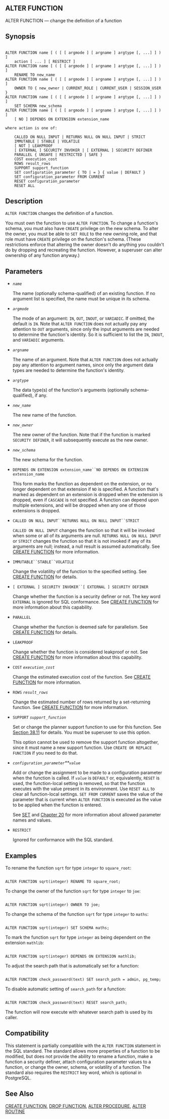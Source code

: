 ## ALTER FUNCTION

ALTER FUNCTION — change the definition of a function

## Synopsis

```

ALTER FUNCTION name [ ( [ [ argmode ] [ argname ] argtype [, ...] ] ) ]
    action [ ... ] [ RESTRICT ]
ALTER FUNCTION name [ ( [ [ argmode ] [ argname ] argtype [, ...] ] ) ]
    RENAME TO new_name
ALTER FUNCTION name [ ( [ [ argmode ] [ argname ] argtype [, ...] ] ) ]
    OWNER TO { new_owner | CURRENT_ROLE | CURRENT_USER | SESSION_USER }
ALTER FUNCTION name [ ( [ [ argmode ] [ argname ] argtype [, ...] ] ) ]
    SET SCHEMA new_schema
ALTER FUNCTION name [ ( [ [ argmode ] [ argname ] argtype [, ...] ] ) ]
    [ NO ] DEPENDS ON EXTENSION extension_name

where action is one of:

    CALLED ON NULL INPUT | RETURNS NULL ON NULL INPUT | STRICT
    IMMUTABLE | STABLE | VOLATILE
    [ NOT ] LEAKPROOF
    [ EXTERNAL ] SECURITY INVOKER | [ EXTERNAL ] SECURITY DEFINER
    PARALLEL { UNSAFE | RESTRICTED | SAFE }
    COST execution_cost
    ROWS result_rows
    SUPPORT support_function
    SET configuration_parameter { TO | = } { value | DEFAULT }
    SET configuration_parameter FROM CURRENT
    RESET configuration_parameter
    RESET ALL
```

## Description

`ALTER FUNCTION` changes the definition of a function.

You must own the function to use `ALTER FUNCTION`. To change a function's schema, you must also have `CREATE` privilege on the new schema. To alter the owner, you must be able to `SET ROLE` to the new owning role, and that role must have `CREATE` privilege on the function's schema. (These restrictions enforce that altering the owner doesn't do anything you couldn't do by dropping and recreating the function. However, a superuser can alter ownership of any function anyway.)

## Parameters

* *`name`*

    The name (optionally schema-qualified) of an existing function. If no argument list is specified, the name must be unique in its schema.

* *`argmode`*

    The mode of an argument: `IN`, `OUT`, `INOUT`, or `VARIADIC`. If omitted, the default is `IN`. Note that `ALTER FUNCTION` does not actually pay any attention to `OUT` arguments, since only the input arguments are needed to determine the function's identity. So it is sufficient to list the `IN`, `INOUT`, and `VARIADIC` arguments.

* *`argname`*

    The name of an argument. Note that `ALTER FUNCTION` does not actually pay any attention to argument names, since only the argument data types are needed to determine the function's identity.

* *`argtype`*

    The data type(s) of the function's arguments (optionally schema-qualified), if any.

* *`new_name`*

    The new name of the function.

* *`new_owner`*

    The new owner of the function. Note that if the function is marked `SECURITY DEFINER`, it will subsequently execute as the new owner.

* *`new_schema`*

    The new schema for the function.

* `DEPENDS ON EXTENSION extension_name``NO DEPENDS ON EXTENSION extension_name`

    This form marks the function as dependent on the extension, or no longer dependent on that extension if `NO` is specified. A function that's marked as dependent on an extension is dropped when the extension is dropped, even if `CASCADE` is not specified. A function can depend upon multiple extensions, and will be dropped when any one of those extensions is dropped.

* `CALLED ON NULL INPUT``RETURNS NULL ON NULL INPUT``STRICT`

    `CALLED ON NULL INPUT` changes the function so that it will be invoked when some or all of its arguments are null. `RETURNS NULL ON NULL INPUT` or `STRICT` changes the function so that it is not invoked if any of its arguments are null; instead, a null result is assumed automatically. See [CREATE FUNCTION](sql-createfunction "CREATE FUNCTION") for more information.

* `IMMUTABLE``STABLE``VOLATILE`

    Change the volatility of the function to the specified setting. See [CREATE FUNCTION](sql-createfunction "CREATE FUNCTION") for details.

* `[ EXTERNAL ] SECURITY INVOKER``[ EXTERNAL ] SECURITY DEFINER`

    Change whether the function is a security definer or not. The key word `EXTERNAL` is ignored for SQL conformance. See [CREATE FUNCTION](sql-createfunction "CREATE FUNCTION") for more information about this capability.

* `PARALLEL`

    Change whether the function is deemed safe for parallelism. See [CREATE FUNCTION](sql-createfunction "CREATE FUNCTION") for details.

* `LEAKPROOF`

    Change whether the function is considered leakproof or not. See [CREATE FUNCTION](sql-createfunction "CREATE FUNCTION") for more information about this capability.

* `COST` *`execution_cost`*

    Change the estimated execution cost of the function. See [CREATE FUNCTION](sql-createfunction "CREATE FUNCTION") for more information.

* `ROWS` *`result_rows`*

    Change the estimated number of rows returned by a set-returning function. See [CREATE FUNCTION](sql-createfunction "CREATE FUNCTION") for more information.

* `SUPPORT` *`support_function`*

    Set or change the planner support function to use for this function. See [Section 38.11](xfunc-optimization "38.11. Function Optimization Information") for details. You must be superuser to use this option.

    This option cannot be used to remove the support function altogether, since it must name a new support function. Use `CREATE OR REPLACE FUNCTION` if you need to do that.

* *`configuration_parameter`**`value`*

    Add or change the assignment to be made to a configuration parameter when the function is called. If *`value`* is `DEFAULT` or, equivalently, `RESET` is used, the function-local setting is removed, so that the function executes with the value present in its environment. Use `RESET ALL` to clear all function-local settings. `SET FROM CURRENT` saves the value of the parameter that is current when `ALTER FUNCTION` is executed as the value to be applied when the function is entered.

    See [SET](sql-set "SET") and [Chapter 20](runtime-config "Chapter 20. Server Configuration") for more information about allowed parameter names and values.

* `RESTRICT`

    Ignored for conformance with the SQL standard.

## Examples

To rename the function `sqrt` for type `integer` to `square_root`:

```

ALTER FUNCTION sqrt(integer) RENAME TO square_root;
```

To change the owner of the function `sqrt` for type `integer` to `joe`:

```

ALTER FUNCTION sqrt(integer) OWNER TO joe;
```

To change the schema of the function `sqrt` for type `integer` to `maths`:

```

ALTER FUNCTION sqrt(integer) SET SCHEMA maths;
```

To mark the function `sqrt` for type `integer` as being dependent on the extension `mathlib`:

```

ALTER FUNCTION sqrt(integer) DEPENDS ON EXTENSION mathlib;
```

To adjust the search path that is automatically set for a function:

```

ALTER FUNCTION check_password(text) SET search_path = admin, pg_temp;
```

To disable automatic setting of `search_path` for a function:

```

ALTER FUNCTION check_password(text) RESET search_path;
```

The function will now execute with whatever search path is used by its caller.

## Compatibility

This statement is partially compatible with the `ALTER FUNCTION` statement in the SQL standard. The standard allows more properties of a function to be modified, but does not provide the ability to rename a function, make a function a security definer, attach configuration parameter values to a function, or change the owner, schema, or volatility of a function. The standard also requires the `RESTRICT` key word, which is optional in PostgreSQL.

## See Also

[CREATE FUNCTION](sql-createfunction "CREATE FUNCTION"), [DROP FUNCTION](sql-dropfunction "DROP FUNCTION"), [ALTER PROCEDURE](sql-alterprocedure "ALTER PROCEDURE"), [ALTER ROUTINE](sql-alterroutine "ALTER ROUTINE")